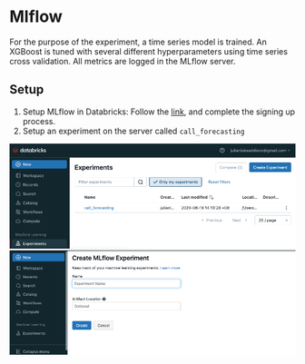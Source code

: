 # Mlflow
For the purpose of the experiment, a time series model is trained. An XGBoost is tuned with several different hyperparameters using time series cross validation. All metrics are logged in the MLflow server. 

## Setup
1. Setup MLflow in Databricks:
Follow the [link](https://community.cloud.databricks.com/login.html), and complete the signing up process.
2. Setup an experiment on the server called `call_forecasting`

![Landing Page](https://github.com/julianaddison/mlflow/blob/main/images/experiment_landing_page.png)
![Create Exeperiment Page](https://github.com/julianaddison/mlflow/blob/main/images/create_experiment.png)


   
